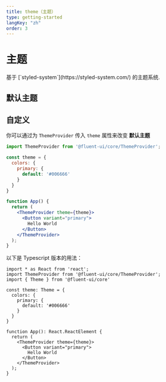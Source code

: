 ```yaml
---
title: theme（主题）
type: getting-started
langKey: "zh"
order: 3
---
```


# 主题

<p class="description">基于 [`styled-system`](https://styled-system.com/) 的主题系统.</p>

## 默认主题

<ThemeTemplate />

## 自定义

你可以通过为 `ThemeProvider` 传入 `theme` 属性来改变 **默认主题**

```jsx
import ThemeProvider from '@fluent-ui/core/ThemeProvider';

const theme = {
  colors: {
    primary: {
      default: '#006666'
    }
  }
}

function App() {
  return (
    <ThemeProvider theme={theme}>
      <Button variant="primary">
        Hello World
      </Button>
    </ThemeProvider>
  );
}
```

以下是 Typescript 版本的用法：

```tsx
import * as React from 'react';
import ThemeProvider from '@fluent-ui/core/ThemeProvider';
import { Theme } from '@fluent-ui/core'

const theme: Theme = {
  colors: {
    primary: {
      default: '#006666'
    }
  }
}

function App(): React.ReactElement {
  return (
    <ThemeProvider theme={theme}>
      <Button variant="primary">
        Hello World
      </Button>
    </ThemeProvider>
  );
}
```
